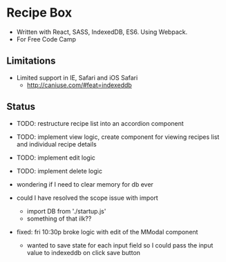 # Recipe Box

* Written with React, SASS, IndexedDB, ES6. Using Webpack.
* For Free Code Camp

## Limitations

* Limited support in IE, Safari and iOS Safari
  * http://caniuse.com/#feat=indexeddb

## Status

* TODO: restructure recipe list into an accordion component
* TODO: implement view logic, create component for viewing recipes list and individual recipe details
* TODO: implement edit logic
* TODO: implement delete logic

* wondering if I need to clear memory for db ever
* could I have resolved the scope issue with import
  * import DB from './startup.js'
  * something of that ilk?? 

* fixed: fri 10:30p broke logic with edit of the MModal component
  * wanted to save state for each input field so I could pass the input value to indexeddb on click save button